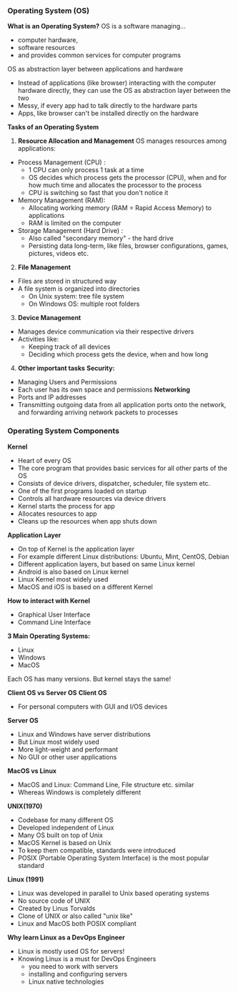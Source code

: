### Operating System (OS)
**What is an Operating System?**
OS is a software managing...
* computer hardware,
* software resources
* and provides common services for computer programs

OS as abstraction layer between applications and hardware
* Instead of applications (like browser) interacting with the computer hardware directly, they can use the OS as abstraction layer between the two
* Messy, if every app had to talk directly to the hardware parts
* Apps, like browser can't be installed directly on the hardware

**Tasks of an Operating System**
1. **Resource Allocation and Management** OS manages resources among applications:
  * Process Management (CPU) :
      * 1 CPU can only process 1 task at a time
      * OS decides which process gets the processor (CPU), when and for how much time and allocates the processor to the process
      * CPU is switching so fast that you don't notice it
  * Memory Management (RAM):
      * Allocating working memory (RAM = Rapid Access Memory) to applications
      * RAM is limited on the computer
  * Storage Management (Hard Drive) :
      * Also called "secondary memory" - the hard drive
      * Persisting data long-term, like files, browser configurations, games, pictures, videos etc.
2. **File Management**
  * Files are stored in structured way
  * A file system is organized into directories
     * On Unix system: tree file system
     * On Windows OS: multiple root folders
3. **Device Management**
  * Manages device communication via their respective drivers
  * Activities like:
      * Keeping track of all devices
      * Deciding which process gets the device, when and how long
4. **Other important tasks**
**Security:**
  * Managing Users and Permissions
  * Each user has its own space and permissions
**Networking**
  * Ports and IP addresses
  * Transmitting outgoing data from all application ports onto the network, and forwarding arriving network packets to processes 

### Operating System Components

**Kernel**
  * Heart of every OS
  * The core program that provides basic services for all other parts of the OS
  * Consists of device drivers, dispatcher, scheduler, file system etc.
  * One of the first programs loaded on startup
  * Controls all hardware resources via device drivers
  * Kernel starts the process for app
  * Allocates resources to app
  * Cleans up the resources when app shuts down

**Application Layer**
  * On top of Kernel is the application layer
  * For example different Linux distributions: Ubuntu, Mint, CentOS, Debian
  * Different application layers, but based on same Linux kernel
  * Android is also based on Linux kernel
  * Linux Kernel most widely used
  * MacOS and iOS is based on a different Kernel

**How to interact with Kernel**
* Graphical User Interface
* Command Line Interface

**3 Main Operating Systems:**
* Linux
* Windows
* MacOS

Each OS has many versions. But kernel stays the same!

**Client OS vs Server OS**
**Client OS**
  * For personal computers with GUI and I/OS devices

**Server OS**
  * Linux and Windows have server distributions
  * But Linux most widely used
  * More light-weight and performant
  * No GUI or other user applications

**MacOS vs Linux**
  * MacOS and Linux: Command Line, File structure etc. similar
  * Whereas Windows is completely different

**UNIX(1970)**
  * Codebase for many different OS
  * Developed independent of Linux
  * Many OS built on top of Unix
  * MacOS Kernel is based on Unix
  * To keep them compatible, standards were introduced
  * POSIX (Portable Operating System Interface) is the most popular standard

**Linux (1991)**
  * Linux was developed in parallel to Unix based operating systems
  * No source code of UNIX
  * Created by Linus Torvalds
  * Clone of UNIX or also called "unix like"
  * Linux and MacOS both POSIX compliant
  
**Why learn Linux as a DevOps Engineer**
  * Linux is mostly used OS for servers!
  * Knowing Linux is a must for DevOps Engineers
      * you need to work with servers
      * installing and configuring servers
      * Linux native technologies





